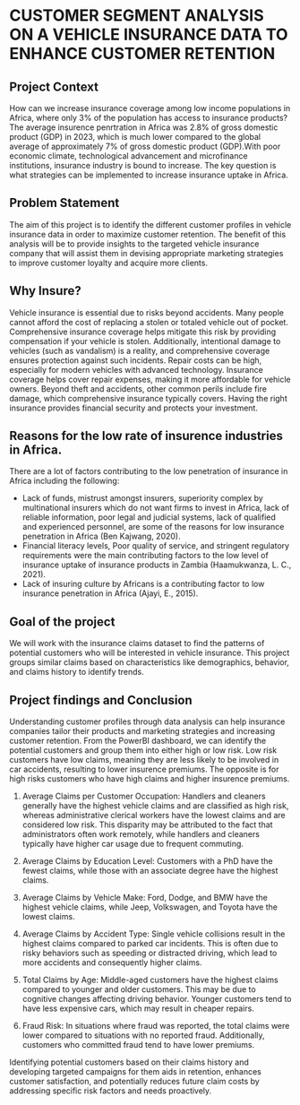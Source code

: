 # CUSTOMER SEGMENT ANALYSIS ON A VEHICLE INSURANCE DATA TO ENHANCE CUSTOMER RETENTION
 
## Project Context
How can we increase insurance coverage among low income populations in Africa, where only 3% of the population has access to insurance products? The average insurence penrtration in Africa was 2.8% of gross domestic product (GDP) in 2023, which is much lower compared to the global average of approximately 7% of gross domestic product (GDP).With poor economic climate, technological advancement and microfinance institutions, insurance industry is bound to increase. The key question is what strategies can be implemented to increase insurance uptake in Africa.
 
## Problem Statement
The aim of this project is to identify the different customer profiles in vehicle insurance data in order to maximize customer retention. The benefit of this analysis will be to provide insights to the targeted vehicle insurance company that will assist them in devising appropriate marketing strategies to improve customer loyalty and acquire more clients.
 
## Why Insure?
Vehicle insurance is essential due to risks beyond accidents. Many people cannot afford the cost of replacing a stolen or totaled vehicle out of pocket. Comprehensive insurance coverage helps mitigate this risk by providing compensation if your vehicle is stolen. Additionally, intentional damage to vehicles (such as vandalism) is a reality, and comprehensive coverage ensures protection against such incidents. Repair costs can be high, especially for modern vehicles with advanced technology. Insurance coverage helps cover repair expenses, making it more affordable for vehicle owners. Beyond theft and accidents, other common perils include fire damage, which comprehensive insurance typically covers. Having the right insurance provides financial security and protects your investment.
 
## Reasons for the low rate of insurence industries in Africa.
There are a lot of factors contributing to the low penetration of insurance in Africa including the following:
 
- Lack of funds, mistrust amongst insurers, superiority complex by multinational insurers which do not want firms to invest in Africa, lack of reliable information, poor legal and judicial systems, lack of qualified and experienced personnel, are some of the reasons for low insurance penetration in Africa (Ben Kajwang, 2020).
- Financial literacy levels, Poor quality of service, and stringent regulatory requirements were the main contributing factors to the low level of insurance uptake of insurance products in Zambia (Haamukwanza, L. C., 2021).
- Lack of insuring culture by Africans is a contributing factor to low insurance penetration in Africa (Ajayi, E., 2015).
 
## Goal of the project
We will work with the insurance claims dataset to find the patterns of potential customers who will be interested in vehicle insurance. This project groups similar claims based on characteristics like demographics, behavior, and claims history to identify trends.
 
## Project findings and Conclusion
Understanding customer profiles through data analysis can help insurance companies tailor their products and marketing strategies and increasing customer retention. From the PowerBI dashboard, we can identify the potential customers and group them into either high or low risk. Low risk customers have low claims, meaning they are less likely to be involved in car accidents, resulting to lower insurence premiums. The opposite is for high risks customers who have high claims and higher insurence premiums.
 
1. Average Claims per Customer Occupation:
Handlers and cleaners generally have the highest vehicle claims and are classified as high risk, whereas administrative clerical workers have the lowest claims and are considered low risk. This disparity may be attributed to the fact that administrators often work remotely, while handlers and cleaners typically have higher car usage due to frequent commuting.
 
2. Average Claims by Education Level:
Customers with a PhD have the fewest claims, while those with an associate degree have the highest claims.
 
3. Average Claims by Vehicle Make:
Ford, Dodge, and BMW have the highest vehicle claims, while Jeep, Volkswagen, and Toyota have the lowest claims.
 
4. Average Claims by Accident Type:
Single vehicle collisions result in the highest claims compared to parked car incidents. This is often due to risky behaviors such as speeding or distracted driving, which lead to more accidents and consequently higher claims.
 
5. Total Claims by Age:
Middle-aged customers have the highest claims compared to younger and older customers. This may be due to cognitive changes affecting driving behavior. Younger customers tend to have less expensive cars, which may result in cheaper repairs.
 
6. Fraud Risk:
In situations where fraud was reported, the total claims were lower compared to situations with no reported fraud. Additionally, customers who committed fraud tend to have lower premiums.
 
 
Identifying potential customers based on their claims history and developing targeted campaigns for them aids in retention, enhances customer satisfaction, and potentially reduces future claim costs by addressing specific risk factors and needs proactively.
 
